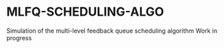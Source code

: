 # MLFQ-SCHEDULING-ALGO
Simulation of the multi-level feedback queue scheduling algorithm 
Work in progress
